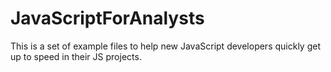 JavaScriptForAnalysts
=====================

This is a set of example files to help new JavaScript developers quickly get up to speed in their JS projects.